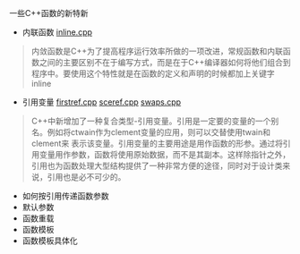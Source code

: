 一些C++函数的新特新

- 内联函数 [inline.cpp](./inline.cpp)

> 内敛函数是C++为了提高程序运行效率所做的一项改进，常规函数和内联函数之间的主要区别不在于编写方式，而是在于C++编译器如何将他们组合到程序中。要使用这个特性就是在函数的定义和声明的时候都加上关键字inline

- 引用变量 [firstref.cpp](./firstref.cpp) [sceref.cpp](./sceref.cpp) [swaps.cpp](./swaps.cpp)

> C++中新增加了一种复合类型-引用变量。引用是一定要的变量的一个别名。例如将ctwain作为clement变量的应用，则可以交替使用twain和clement来 表示该变量。引用变量的主要用途是用作函数的形参。通过将引用变量用作参数，函数将使用原始数据，而不是其副本。这样除指针之外，引用也为函数处理大型结构提供了一种非常方便的途径，同时对于设计类来说，引用也是必不可少的。

- 如何按引用传递函数参数
- 默认参数
- 函数重载
- 函数模板
- 函数模板具体化